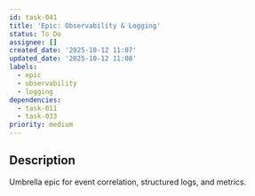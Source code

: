 ```yaml
---
id: task-041
title: 'Epic: Observability & Logging'
status: To Do
assignee: []
created_date: '2025-10-12 11:07'
updated_date: '2025-10-12 11:08'
labels:
  - epic
  - observability
  - logging
dependencies:
  - task-011
  - task-033
priority: medium
---
```


## Description

<!-- SECTION:DESCRIPTION:BEGIN -->
Umbrella epic for event correlation, structured logs, and metrics.
<!-- SECTION:DESCRIPTION:END -->
